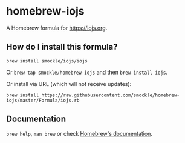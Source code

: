 # homebrew-iojs
A Homebrew formula for https://iojs.org.

## How do I install this formula?
`brew install smockle/iojs/iojs`

Or `brew tap smockle/homebrew-iojs` and then `brew install iojs`.

Or install via URL (which will not receive updates):

```
brew install https://raw.githubusercontent.com/smockle/homebrew-iojs/master/Formula/iojs.rb
```

## Documentation
`brew help`, `man brew` or check [Homebrew's documentation](https://github.com/Homebrew/homebrew/tree/master/share/doc/homebrew#readme).
